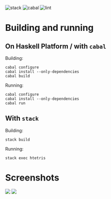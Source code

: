 ![stack](https://github.com/haskell-game-archives/haskell-tetris/workflows/stack/badge.svg)
![cabal](https://github.com/haskell-game-archives/haskell-tetris/workflows/cabal/badge.svg)
![lint](https://github.com/haskell-game-archives/haskell-tetris/workflows/lint/badge.svg)

# Building and running

## On Haskell Platform / with `cabal`

Building:
```shell
cabal configure
cabal install --only-dependencies
cabal build
```
Running:
```shell
cabal configure
cabal install --only-dependencies
cabal run
```

## With `stack`

Building:
```shell
stack build
```
Running:
```shell
stack exec htetris
```

# Screenshots
![](https://cloud.githubusercontent.com/assets/2439255/12403317/7e641ca0-be33-11e5-8d98-8b2afffe3720.png)
![](https://cloud.githubusercontent.com/assets/2439255/12403413/f6a1c0fa-be33-11e5-8770-41fb4a468b41.png)
